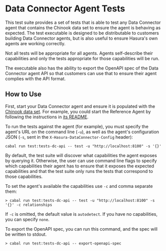 # Data Connector Agent Tests
This test suite provides a set of tests that is able to test any Data Connector agent that contains the Chinook data set to ensure the agent is behaving as expected. The test executable is designed to be distributable to customers building Data Connector agents, but is also useful to ensure Hasura's own agents are working correctly.

Not all tests will be appropriate for all agents. Agents self-describe their capabilities and only the tests appropriate for those capabilities will be run.

The executable also has the ability to export the OpenAPI spec of the Data Connector agent API so that customers can use that to ensure their agent complies with the API format.

## How to Use
First, start your Data Connector agent and ensure it is populated with the [Chinook data set](https://github.com/lerocha/chinook-database/). For example, you could start the Reference Agent by following the instructions in [its README](../../dc-agents/reference/README.md).

To run the tests against the agent (for example), you must specify the agent's URL on the command line (`-u`), as well as the agent's configuration JSON (`-s`, sent in the `X-Hasura-DataConnector-Config` header):

```
cabal run test:tests-dc-api -- test -u "http://localhost:8100" -s '{}'
```

By default, the test suite will discover what capabilities the agent exposes by querying it. Otherwise, the user can use command line flags to specify which capabilities their agent has to ensure that it exposes the expected capabilities and that the test suite only runs the tests that correspond to those capabilities.

To set the agent's available the capabilities use `-c` and comma separate them:

```
> cabal run test:tests-dc-api -- test -u "http://localhost:8100" -s '{}' -c relationships
```

If `-c` is omitted, the default value is `autodetect`. If you have no capabilities, you can specify `none`.

To export the OpenAPI spec, you can run this command, and the spec will be written to stdout.

```
> cabal run test:tests-dc-api -- export-openapi-spec
```
